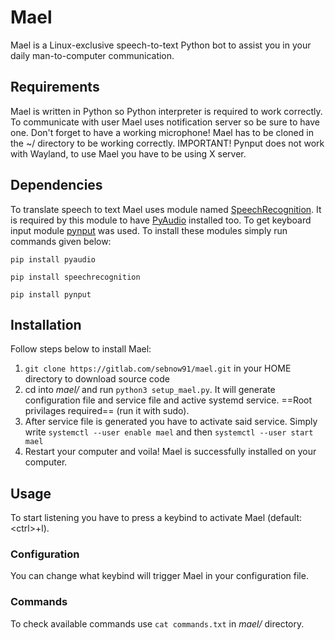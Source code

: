 # Mael
Mael is a Linux-exclusive speech-to-text Python bot to assist you in your daily man-to-computer communication. 

## Requirements
Mael is written in Python so Python interpreter is required to work correctly. To communicate with user Mael uses
notification server so be sure to have one. Don't forget to have a working microphone!
Mael has to be cloned in the ~/ directory to be working correctly.
IMPORTANT! Pynput does not work with Wayland, to use Mael you have to be using X server.

## Dependencies
To translate speech to text Mael uses module named [SpeechRecognition](https://pypi.org/project/SpeechRecognition/).
It is required by this module to have [PyAudio](https://pypi.org/project/PyAudio/) installed too.
To get keyboard input module [pynput](https://pypi.org/project/pynput/) was used.
To install these modules simply run commands given below:

`pip install pyaudio`

`pip install speechrecognition`

`pip install pynput`

## Installation
Follow steps below to install Mael:
1. `git clone https://gitlab.com/sebnow91/mael.git` in your HOME directory to download source code
2. cd into *mael/* and run `python3 setup_mael.py`. It will generate configuration file and service file and active systemd service.
==Root privilages required== (run it with sudo).
3. After service file is generated you have to activate said service. Simply write `systemctl --user enable mael` and then `systemctl --user start mael`
4. Restart your computer and voila! Mael is successfully installed on your computer.

## Usage
To start listening you have to press a keybind to activate Mael (default: \<ctrl\>+l).

### Configuration
You can change  what keybind will trigger Mael in your configuration file.

### Commands
To check available commands use `cat commands.txt` in *mael/* directory.

